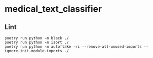 # medical_text_classifier


## Lint
```
poetry run python -m black ./ 
poetry run python -m isort ./
poetry run python -m autoflake -ri --remove-all-unused-imports --ignore-init-module-imports ./
```
